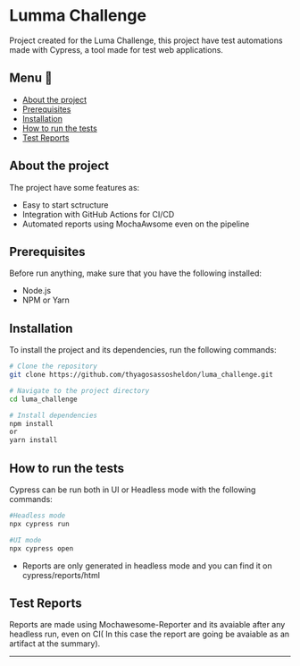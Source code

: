 # Lumma Challenge

Project created for the Luma Challenge, this project have test automations made with Cypress, a tool made for test web applications.

## Menu 🚀

- [About the project](#about-the-project)
- [Prerequisites](#prerequisites)
- [Installation](#installation)
- [How to run the tests](#how-to-run-the-tests)
- [Test Reports](#test-reports)
  
## About the project

The project have some features as:

- Easy to start sctructure
- Integration with GitHub Actions for CI/CD
- Automated reports using MochaAwsome even on the pipeline

## Prerequisites

Before run anything, make sure that you have the following installed:

- Node.js
- NPM or Yarn

## Installation

To install the project and its dependencies, run the following commands:

```bash
# Clone the repository
git clone https://github.com/thyagosassosheldon/luma_challenge.git

# Navigate to the project directory
cd luma_challenge

# Install dependencies
npm install
or
yarn install
```

## How to run the tests

Cypress can be run both in UI or Headless mode with the following commands:

```bash
#Headless mode
npx cypress run

#UI mode
npx cypress open
```
* Reports are only generated in headless mode and you can find it on cypress/reports/html

## Test Reports

Reports are made using Mochawesome-Reporter and its avaiable after any headless run, even on CI( In this case the report are going be avaiable as an artifact at the summary).

---
